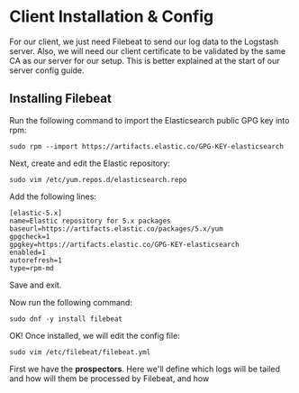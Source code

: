 # Client Installation & Config

For our client, we just need Filebeat to send our log data to the Logstash server.
Also, we will need our client certificate to be validated by the same CA as our server for our setup.
This is better explained at the start of our server config guide.

## Installing Filebeat

Run the following command to import the Elasticsearch public GPG key into rpm:

    sudo rpm --import https://artifacts.elastic.co/GPG-KEY-elasticsearch

Next, create and edit the Elastic repository:

	sudo vim /etc/yum.repos.d/elasticsearch.repo

Add the following lines:

	[elastic-5.x]
	name=Elastic repository for 5.x packages
	baseurl=https://artifacts.elastic.co/packages/5.x/yum
	gpgcheck=1
	gpgkey=https://artifacts.elastic.co/GPG-KEY-elasticsearch
	enabled=1
	autorefresh=1
	type=rpm-md

Save and exit.

Now run the following command:

	sudo dnf -y install filebeat

OK! Once installed, we will edit the config file:

	sudo vim /etc/filebeat/filebeat.yml

First we have the **prospectors**.
Here we'll define which logs will be tailed and how will them be processed by Filebeat, and how 

